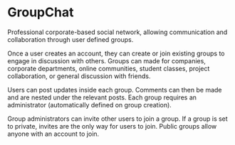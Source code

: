 # GroupChat
Professional corporate-based social network, allowing communication and collaboration through user defined groups.

Once a user creates an account, they can create or join existing groups to engage in discussion with others. Groups can made for companies, corporate departments, online communities, student classes, project collaboration, or general discussion with friends.

Users can post updates inside each group. Comments can then be made and are nested under the relevant posts. Each group requires an administrator (automatically defined on group creation).

Group administrators can invite other users to join a group. If a group is set to private, invites are the only way for users to join. Public groups allow anyone with an account to join.
